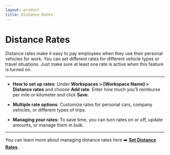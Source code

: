 ```yaml
---
layout: product
title: Distance Rates
---
```


# Distance Rates

Distance rates make it easy to pay employees when they use their personal vehicles for work. You can set different rates for different vehicle types or travel situations. Just make sure at least one rate is active when this feature is turned on.

---

- **How to set up rates**: Under **Workspaces > [Workspace Name] > Distance rates** and choose **Add rate**. Enter how much you’ll reimburse per mile or kilometer and click **Save**.

- **Multiple rate options**: Customize rates for personal cars, company vehicles, or different types of trips. 

- **Managing your rates**: To save time, you can turn rates on or off, update amounts, or manage them in bulk.

---

You can learn more about managing distance rates here ➡️ **[Set Distance Rates](https://help.expensify.com/articles/new-expensify/workspaces/Set-distance-rates)**.
